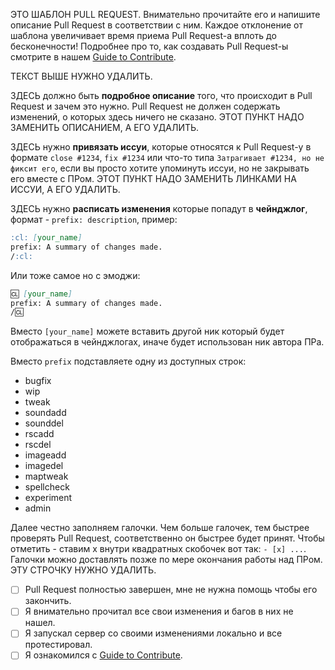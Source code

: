 ЭТО ШАБЛОН PULL REQUEST. Внимательно прочитайте его и напишите описание Pull Request в соответствии с ним. Каждое отклонение от шаблона увеличивает время приема Pull Request-а вплоть до бесконечности!
Подробнее про то, как создавать Pull Request-ы смотрите в нашем [Guide to Contribute](https://github.com/ChaoticOnyx/OnyxBay/blob/dev/docs/contributing.md).

ТЕКСТ ВЫШЕ НУЖНО УДАЛИТЬ.

ЗДЕСЬ должно быть **подробное описание** того, что происходит в Pull Request и зачем это нужно. Pull Request не должен содержать изменений, о которых здесь ничего не сказано. ЭТОТ ПУНКТ НАДО ЗАМЕНИТЬ ОПИСАНИЕМ, А ЕГО УДАЛИТЬ.

ЗДЕСЬ нужно **привязать иссуи**, которые относятся к Pull Request-у в формате `close #1234`, `fix #1234` или что-то типа `Затрагивает #1234, но не фиксит его`, если вы просто хотите упоминуть иссуи, но не закрывать его вместе с ПРом. ЭТОТ ПУНКТ НАДО ЗАМЕНИТЬ ЛИНКАМИ НА ИССУИ, А ЕГО УДАЛИТЬ.

ЗДЕСЬ нужно **расписать изменения** которые попадут в **чейнджлог**, формат - `prefix: description`, пример:

```md
:cl: [your_name]
prefix: A summary of changes made.
/:cl:
```

Или тоже самое но с эмоджи:

```md
🆑 [your_name]
prefix: A summary of changes made.
/🆑
```

Вместо `[your_name]` можете вставить другой ник который будет отображаться в чейнджлогах, иначе будет использован ник автора ПРа.

Вместо `prefix` подставляете одну из доступных строк:

- bugfix
- wip
- tweak
- soundadd
- sounddel
- rscadd
- rscdel
- imageadd
- imagedel
- maptweak
- spellcheck
- experiment
- admin

Далее честно заполняем галочки. Чем больше галочек, тем быстрее проверять Pull Request, соответственно он быстрее будет принят. Чтобы отметить - ставим x внутри квадратных скобочек вот так: `- [x] ...`. Галочки можно доставлять позже по мере окончания работы над ПРом. ЭТУ СТРОЧКУ НУЖНО УДАЛИТЬ.

- [ ] Pull Request полностью завершен, мне не нужна помощь чтобы его закончить.
- [ ] Я внимательно прочитал все свои изменения и багов в них не нашел.
- [ ] Я запускал сервер со своими изменениями локально и все протестировал.
- [ ] Я ознакомился c [Guide to Contribute](https://github.com/ChaoticOnyx/OnyxBay/blob/dev/docs/contributing.md).
